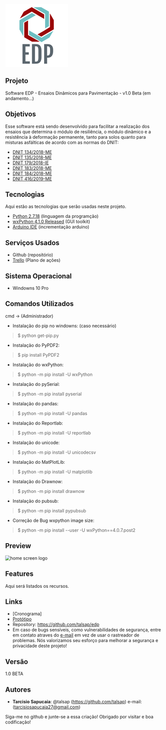 ![Logo of the project](https://github.com/talsap/edp/blob/main/readme_images/logoEDP.png?raw=true)
## Projeto
 
Software EDP - Ensaios Dinâmicos para Pavimentação - v1.0 Beta (em andamento...)

## Objetivos
 
Esse software está sendo desenvolvido para facilitar a realização dos ensaios
que determina o módulo de resiliência, o módulo dinâmico e a resistência à deformação permanente, tanto para solos quanto 
para misturas asfálticas de acordo com as normas do DNIT:
* [DNIT 134/2018-ME](https://drive.google.com/file/d/18vc2bwBTUGvFR8FzVhaN7bOs5RtttrZZ/view?usp=sharing)   
* [DNIT 135/2018-ME](https://drive.google.com/file/d/1IKINV4PylHb-LvNS1__UOz4lucjyiUrZ/view?usp=sharing)      
* [DNIT 179/2018-IE](https://drive.google.com/file/d/1oUj-w6wfJJ7nnwtH7MDzYlVKajxklrvx/view?usp=sharing)
* [DNIT 183/2018-ME](https://drive.google.com/file/d/1M3zPtJ2XG24HTTPspz3NSsDicuA63l1G/view?usp=sharing)
* [DNIT 184/2018-ME](https://drive.google.com/file/d/16YUYvZCJLnyHKCebxVrpToAMPdKgomBw/view?usp=sharing)
* [DNIT 416/2019-ME](https://drive.google.com/file/d/13nMxjDAL9a9sBeSkHU1ASrWnwv-x_RaZ/view?usp=sharing)

## Tecnologias
 
Aqui estão as tecnologias que serão usadas neste projeto.
 
* [Python  2.7.18](https://www.python.org/downloads/release/python-2718/) (linguagem da programção)
* [wxPython  4.1.0 Released](https://wxpython.org/) (GUI toolkit)
* [Arduino IDE](https://www.microsoft.com/pt-br/p/arduino-ide/9nblggh4rsd8?ocid=badge&rtc=1&activetab=pivot:overviewtab) (incrementação arduino)
  
## Serviços Usados
 
* Github (repositório)
* [Trello](https://trello.com/b/HZnkyIaC/desenvolvimento-do-software) (Plano de ações)

## Sistema Operacional
 
* Windowns 10 Pro
 
## Comandos Utilizados

cmd -> (Administrador)
* Instalação do pip no windowns: (caso necessário)
>    $ python get-pip.py
* Instalação do PyPDF2:
>    $ pip install PyPDF2
* Instalação do wxPython:
>    $ python -m pip install -U wxPython
* Instalação do pySerial:
>    $ python -m pip install pyserial
* Instalação do pandas:
>    $ python -m pip install -U pandas
* Instalação do Reportlab:
>    $ python -m pip install -U reportlab
* Instalação do unicode:
>    $ python -m pip install -U unicodecsv
* Instalação do MatPlotLib:
>    $ python -m pip install -U matplotlib
* Instalação do Drawnow:
>    $ python -m pip install drawnow
* Instalação do pubsub:
>    $ python -m pip install pypubsub
* Correção de Bug wxpython image size:
>    $ python -m pip install --user -U wxPython==4.0.7.post2
 
## Preview

![home screen logo](https://github.com/talsap/etd/blob/main/readme_images/TelaInicial.png?raw=true)

## Features
 
  Aqui será listados os recursos.
 
## Links
 - [Cronograma]
 - [Protótipo](https://xd.adobe.com/view/a5b6ec6b-a05d-434f-bf37-424b80569b09-f0e5/)
 - Repository: https://github.com/talsap/edp
 - Em caso de bugs sensíveis, como vulnerabilidades de segurança, entre em contato
      atraves do [e-mail](tarcisiosapucaia27@gmail.com) em vez de usar o rastreador de problemas. Nós valorizamos seu esforço
      para melhorar a segurança e privacidade deste projeto!
 
## Versão
 
1.0 BETA
 
## Autores
 
* **Tarcisio Sapucaia**: @talsap (https://github.com/talsap) e-mail: (tarcisiosapucaia27@gmail.com)
 
Siga-me no github e junte-se a essa criação!
Obrigado por visitar e boa codificação!
